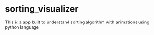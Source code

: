 # sorting_visualizer

This is a app built to understand sorting algorithm with animations using python language

